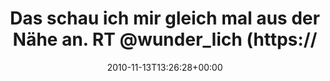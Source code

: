 ---
retweeted: false
source: <a href="http://termtter.org/" rel="nofollow">Termtter</a>
entities:
  hashtags: []
  symbols: []
  user_mentions:
  - name: Claudia
    screen_name: wunder_lich
    indices:
    - '49'
    - '61'
    id_str: '179065241'
    id: '179065241'
  - name: Bascht
    screen_name: bascht
    indices:
    - '63'
    - '70'
    id_str: '10683982'
    id: '10683982'
  urls: []
display_text_range:
- '0'
- '134'
favorite_count: '0'
id_str: '3438549026213888'
truncated: false
retweet_count: '0'
id: '3438549026213888'
created_at: Sat Nov 13 13:26:28 +0000 2010
favorited: false
full_text: 'Das schau ich mir gleich mal aus der Nähe an. RT [@wunder_lich](https://twitter.com/wunder_lich):
  [@bascht](https://twitter.com/bascht) Nein. Wir werden wohl aber heute das Fliegen
  lernen. Es windet.'
lang: de
tags:
- pesos/twitter
date: '2010-11-13T13:26:28+00:00'
src: https://twitter.com/bascht/status/3438549026213888
original_url: https://twitter.com/bascht/status/3438549026213888
type: twitter_tweet
text: 'Das schau ich mir gleich mal aus der Nähe an. RT [@wunder_lich](https://twitter.com/wunder_lich):
  [@bascht](https://twitter.com/bascht) Nein. Wir werden wohl aber heute das Fliegen
  lernen. Es windet.'
title: Das schau ich mir gleich mal aus der Nähe an. RT @wunder_lich (https://

---
